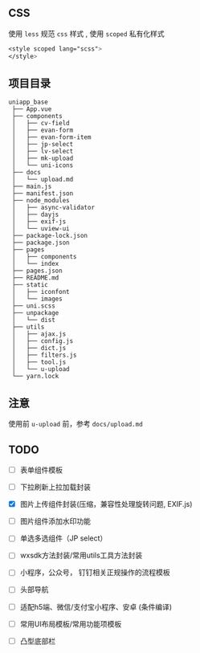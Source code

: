 ## CSS

使用 `less` 规范 `css` 样式 , 使用 `scoped` 私有化样式

```css
<style scoped lang="scss">
</style>
```

## 项目目录
```
uniapp_base
 ├── App.vue
 ├── components
 │   ├── cv-field
 │   ├── evan-form
 │   ├── evan-form-item
 │   ├── jp-select
 │   ├── lv-select
 │   ├── mk-upload
 │   └── uni-icons
 ├── docs
 │   └── upload.md
 ├── main.js
 ├── manifest.json
 ├── node_modules
 │   ├── async-validator
 │   ├── dayjs
 │   ├── exif-js
 │   └── uview-ui
 ├── package-lock.json
 ├── package.json
 ├── pages
 │   ├── components
 │   └── index
 ├── pages.json
 ├── README.md
 ├── static
 │   ├── iconfont
 │   └── images
 ├── uni.scss
 ├── unpackage
 │   └── dist
 ├── utils
 │   ├── ajax.js
 │   ├── config.js
 │   ├── dict.js
 │   ├── filters.js
 │   ├── tool.js
 │   └── u-upload
 └── yarn.lock

```

## 注意
使用前 `u-upload` 前，参考 `docs/upload.md`


## TODO

- [ ] 表单组件模板
- [ ] 下拉刷新上拉加载封装
- [x] 图片上传组件封装(压缩，兼容性处理旋转问题, EXIF.js)
- [ ] 图片组件添加水印功能
- [ ] 单选多选组件（JP select）
- [ ] wxsdk方法封装/常用utils工具方法封装
- [ ] 小程序，公众号， 钉钉相关正规操作的流程模板
- [ ] 头部导航
- [ ] 适配h5端、微信/支付宝小程序、安卓 (条件编译)
- [ ] 常用UI布局模板/常用功能项模板
- [ ] 凸型底部栏

